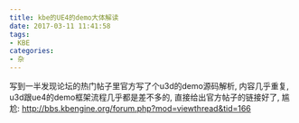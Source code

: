 ```yaml
---
title: kbe的UE4的demo大体解读
date: 2017-03-11 11:41:58
tags:
- KBE
categories:
- 杂
---
```


写到一半发现论坛的热门帖子里官方写了个u3d的demo源码解析,  内容几乎重复, u3d跟ue4的demo框架流程几乎都是差不多的, 直接给出官方帖子的链接好了, 尴尬: 
http://bbs.kbengine.org/forum.php?mod=viewthread&tid=166